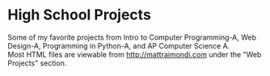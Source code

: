 # High School Projects
Some of my favorite projects from Intro to Computer Programming-A, Web Design-A, Programming in Python-A, and AP Computer Science A.</br>
Most HTML files are viewable from http://mattraimondi.com under the "Web Projects" section.
